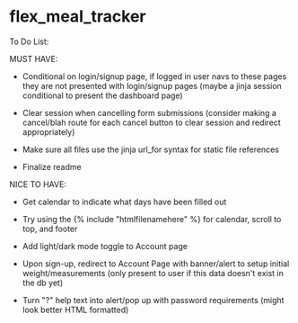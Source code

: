 # flex_meal_tracker


To Do List:

MUST HAVE:
- Conditional on login/signup page, if logged in user navs to these pages they are not presented with login/signup pages (maybe a jinja session conditional to present the dashboard page)

- Clear session when cancelling form submissions (consider making a cancel/blah route for each cancel button to clear session and redirect appropriately)

- Make sure all files use the jinja url_for syntax for static file references

- Finalize readme


NICE TO HAVE:
- Get calendar to indicate what days have been filled out

- Try using the {% include "htmlfilenamehere" %} for calendar, scroll to top, and footer

- Add light/dark mode toggle to Account page

- Upon sign-up, redirect to Account Page with banner/alert to setup initial weight/measurements (only present to user if this data doesn't exist in the db yet)

- Turn "?" help text into alert/pop up with password requirements (might look better HTML formatted)



